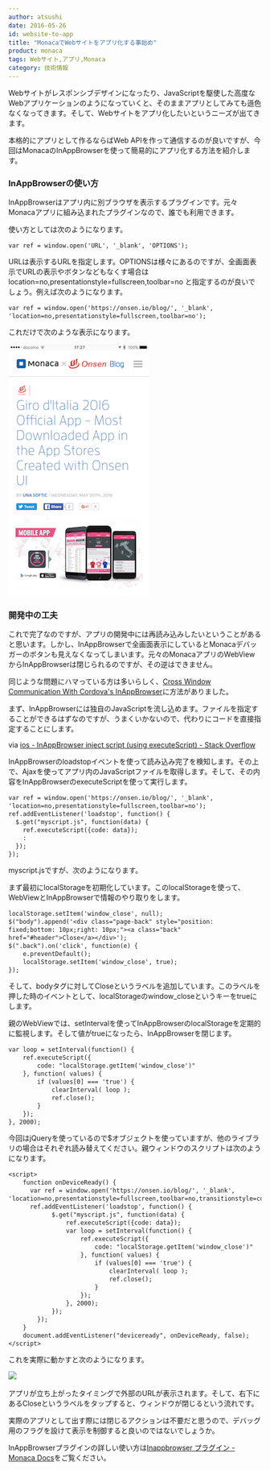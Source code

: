 ```yaml
---
author: atsushi
date: 2016-05-26
id: website-to-app
title: "MonacaでWebサイトをアプリ化する事始め"
product: monaca
tags: Webサイト,アプリ,Monaca
category: 技術情報
---
```


Webサイトがレスポンシブデザインになったり、JavaScriptを駆使した高度なWebアプリケーションのようになっていくと、そのままアプリとしてみても遜色なくなってきます。そして、Webサイトをアプリ化したいというニーズが出てきます。

本格的にアプリとして作るならばWeb APIを作って通信するのが良いですが、今回はMonacaのInAppBrowserを使って簡易的にアプリ化する方法を紹介します。

### InAppBrowserの使い方

InAppBrowserはアプリ内に別ブラウザを表示するプラグインです。元々Monacaアプリに組み込まれたプラグインなので、誰でも利用できます。

使い方としては次のようになります。

```
var ref = window.open('URL', '_blank', 'OPTIONS');
```

URLは表示するURLを指定します。OPTIONSは様々にあるのですが、全画面表示でURLの表示やボタンなどもなくす場合は location=no,presentationstyle=fullscreen,toolbar=no と指定するのが良いでしょう。例えば次のようになります。

```
var ref = window.open('https://onsen.io/blog/', '_blank', 'location=no,presentationstyle=fullscreen,toolbar=no');
```

これだけで次のような表示になります。

![](../content/images/2016/May/monaca-inappbrowser-1.png)

### 開発中の工夫

これで完了なのですが、アプリの開発中には再読み込みしたいということがあると思います。しかし、InAppBrowserで全画面表示にしているとMonacaデバッガーのボタンも見えなくなってしまいます。元々のMonacaアプリのWebViewからInAppBrowserは閉じられるのですが、その逆はできません。

同じような問題にハマっている方は多いらしく、[Cross Window Communication With Cordova's InAppBrowser](http://www.telerik.com/blogs/cross-window-communication-with-cordova's-inappbrowser)に方法がありました。

まず、InAppBrowserには独自のJavaScriptを流し込めます。ファイルを指定することができるはずなのですが、うまくいかないので、代わりにコードを直接指定することにします。

via [ios - InAppBrowser inject script (using executeScript) - Stack Overflow](http://stackoverflow.com/questions/18634349/inappbrowser-inject-script-using-executescript)

InAppBrowserのloadstopイベントを使って読み込み完了を検知します。その上で、Ajaxを使ってアプリ内のJavaScriptファイルを取得します。そして、その内容をInAppBrowserのexecuteScriptを使って実行します。

```
var ref = window.open('https://onsen.io/blog/', '_blank', 'location=no,presentationstyle=fullscreen,toolbar=no');
ref.addEventListener('loadstop', function() {
  $.get("myscript.js", function(data) {
    ref.executeScript({code: data});
    :
  });
});
````

myscript.jsですが、次のようになります。

まず最初にlocalStorageを初期化しています。このlocalStorageを使って、WebViewとInAppBrowserで情報のやり取りをします。

```
localStorage.setItem('window_close', null);
$("body").append('<div class="page-back" style="position: fixed;bottom: 10px;right: 10px;"><a class="back" href="#header">Close</a></div>');
$(".back").on('click', function(e) {
    e.preventDefault();
    localStorage.setItem('window_close', true);
});
```

そして、bodyタグに対してCloseというラベルを追加しています。このラベルを押した時のイベントとして、localStorageのwindow_closeというキーをtrueにします。

親のWebViewでは、setIntervalを使ってInAppBrowserのlocalStorageを定期的に監視します。そして値がtrueになったら、InAppBrowserを閉じます。

```
var loop = setInterval(function() {
    ref.executeScript({
        code: "localStorage.getItem('window_close')"
    }, function( values) {
        if (values[0] === 'true') {
            clearInterval( loop );
            ref.close();
        }
    });
}, 2000);
```

今回はjQueryを使っているので$オブジェクトを使っていますが、他のライブラリの場合はそれぞれ読み替えてください。親ウィンドウのスクリプトは次のようになります。

```
<script>
    function onDeviceReady() {
      var ref = window.open('https://onsen.io/blog/', '_blank', 'location=no,presentationstyle=fullscreen,toolbar=no,transitionstyle=coververtical');
      ref.addEventListener('loadstop', function() {
            $.get("myscript.js", function(data) {
                ref.executeScript({code: data});
                var loop = setInterval(function() {
                    ref.executeScript({
                        code: "localStorage.getItem('window_close')"
                    }, function( values) {
                        if (values[0] === 'true') {
                            clearInterval( loop );
                            ref.close();
                        }
                    });
                }, 2000);
            });
        });
    }
    document.addEventListener("deviceready", onDeviceReady, false);
</script>
```

これを実際に動かすと次のようになります。

![](../content/images/2016/May/monaca-inappbrowser-2.gif)

アプリが立ち上がったタイミングで外部のURLが表示されます。そして、右下にあるCloseというラベルをタップすると、ウィンドウが閉じるという流れです。

実際のアプリとして出す際には閉じるアクションは不要だと思うので、デバッグ用のフラグを設けて表示を制御すると良いのではないでしょうか。

InAppBrowserプラグインの詳しい使い方は[Inappbrowser プラグイン - Monaca Docs](https://docs.monaca.io/ja/reference/cordova_3.5/inappbrowser/)をご覧ください。
